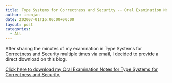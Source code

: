 ```yaml
---
title: Type Systems for Correctness and Security -- Oral Examination Notes
author: ironjan
date: 202007-01T16:00:00+00:00
layout: post
categories:
  - All
---
```


After sharing the minutes of my examination in Type Systems for Correctness and Security multiple times via email, I decided to provide a direct download on this blog.

[Click here to download my Oral Examination Notes for Type Systems for Correctness and Security.](uploads/2020/07/tscs_protocol.pdf)
